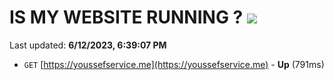 # IS MY WEBSITE RUNNING ? [![](https://img.shields.io/static/v1?label=Sponsor&message=%E2%9D%A4&logo=GitHub&color=%23fe8e86)](https://github.com/sponsors/<username>)

Last updated: **6/12/2023, 6:39:07 PM**

- `GET` [https://youssefservice.me](https://youssefservice.me) - **Up** (791ms)
